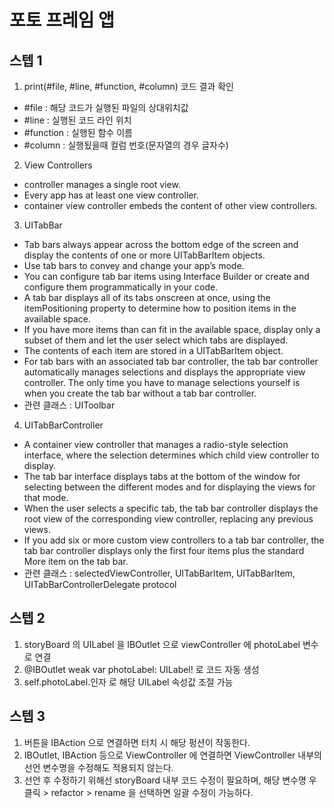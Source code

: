 # 포토 프레임 앱

## 스텝 1

1. print(#file, #line, #function, #column) 코드 결과 확인
- #file : 해당 코드가 실행된 파일의 상대위치값
- #line : 실행된 코드 라인 위치
- #function : 실행된 함수 이름
- #column : 실행됬을때 컬럼 번호(문자열의 경우 글자수)

2. View Controllers
- controller manages a single root view.
- Every app has at least one view controller.
- container view controller embeds the content of other view controllers.
3. UITabBar
- Tab bars always appear across the bottom edge of the screen and display the contents of one or more UITabBarItem objects.
- Use tab bars to convey and change your app’s mode.
- You can configure tab bar items using Interface Builder or create and configure them programmatically in your code.
- A tab bar displays all of its tabs onscreen at once, using the itemPositioning property to determine how to position items in the available space.
- If you have more items than can fit in the available space, display only a subset of them and let the user select which tabs are displayed.
- The contents of each item are stored in a UITabBarItem object.
- For tab bars with an associated tab bar controller, the tab bar controller automatically manages selections and displays the appropriate view controller. The only time you have to manage selections yourself is when you create the tab bar without a tab bar controller.
- 관련 클래스 : UIToolbar

4. UITabBarController
- A container view controller that manages a radio-style selection interface, where the selection determines which child view controller to display.
- The tab bar interface displays tabs at the bottom of the window for selecting between the different modes and for displaying the views for that mode.
- When the user selects a specific tab, the tab bar controller displays the root view of the corresponding view controller, replacing any previous views.
- If you add six or more custom view controllers to a tab bar controller, the tab bar controller displays only the first four items plus the standard More item on the tab bar.
- 관련 클래스 : selectedViewController, UITabBarItem, UITabBarItem, UITabBarControllerDelegate protocol

## 스텝 2

1. storyBoard 의 UILabel 을 IBOutlet 으로 viewController 에 photoLabel 변수로 연결
2. @IBOutlet weak var photoLabel: UILabel! 로 코드 자동 생성
3. self.photoLabel.인자 로 해당 UILabel 속성값 조절 가능

## 스텝 3

1. 버튼을 IBAction 으로 연결하면 터치 시 해당 펑션이 작동한다.
2. IBOutlet, IBAction 등으로 ViewController 에 연결하면 ViewController 내부의 선언 변수명을 수정해도 적용되지 않는다. 
3. 선언 후 수정하기 위해선 storyBoard 내부 코드 수정이 필요하며, 해당 변수명 우클릭 > refactor > rename 을 선택하면 일괄 수정이 가능하다.